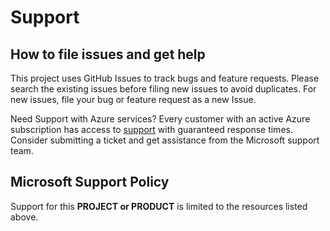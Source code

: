 # Support

## How to file issues and get help  

This project uses GitHub Issues to track bugs and feature requests. Please search the existing
issues before filing new issues to avoid duplicates.  For new issues, file your bug or
feature request as a new Issue.

Need Support with Azure services? Every customer with an active Azure subscription has access to [support](https://docs.microsoft.com/azure/azure-supportability/how-to-create-azure-support-request) with guaranteed response times. Consider submitting a ticket and get assistance from the Microsoft support team.

## Microsoft Support Policy  

Support for this **PROJECT or PRODUCT** is limited to the resources listed above.
